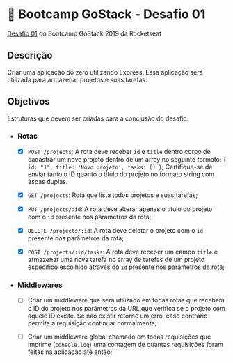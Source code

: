 #  🚀 Bootcamp GoStack - Desafio 01
[Desafio 01](https://github.com/Rocketseat/bootcamp-gostack-desafio-01/blob/master/README.md#desafio-01-conceitos-do-nodejs) do Bootcamp GoStack 2019 da Rocketseat

## Descrição
Criar uma aplicação do zero utilizando Express.
Essa aplicação será utilizada para armazenar projetos e suas tarefas.

## Objetivos
Estruturas que devem ser criadas para a conclusão do desafio.
- ### Rotas
  - [x] `POST /projects`: A rota deve receber `id` e `title` dentro corpo de cadastrar um novo projeto dentro de um array no seguinte formato: `{ id: "1", title: 'Novo projeto', tasks: [] }`; Certifique-se de enviar tanto o ID quanto o título do projeto no formato string com àspas duplas.

  - [x] `GET /projects`: Rota que lista todos projetos e suas tarefas;

  - [x] `PUT /projects/:id`: A rota deve alterar apenas o título do projeto com o `id` presente nos parâmetros da rota;

  - [x] `DELETE /projects/:id`: A rota deve deletar o projeto com o `id` presente nos parâmetros da rota;

  - [x] `POST /projects/:id/tasks`: A rota deve receber um campo `title` e armazenar uma nova tarefa no array de tarefas de um projeto específico escolhido através do `id` presente nos parâmetros da rota;

- ### Middlewares
  - [ ] Criar um middleware que será utilizado em todas rotas que recebem o ID do projeto nos parâmetros da URL que verifica se o projeto com aquele ID existe. Se não existir retorne um erro, caso contrário permita a requisição continuar normalmente;

  - [ ] Criar um middleware global chamado em todas requisições que imprime (`console.log`) uma contagem de quantas requisições foram feitas na aplicação até então;

